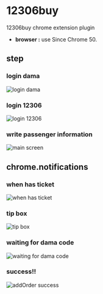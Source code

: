 # 12306buy
12306buy chrome extension plugin
* **browser :** use Since Chrome 50.

## step

### login dama
![login dama](https://github.com/ouqinglai/12306buy/blob/master/screenshot/dama.png)

### login 12306
![login 12306](https://github.com/ouqinglai/12306buy/blob/master/screenshot/login.png)

### write passenger information
![main screen](https://github.com/ouqinglai/12306buy/blob/master/screenshot/main.png)

## chrome.notifications

### when has ticket
![when has ticket](https://github.com/ouqinglai/12306buy/blob/master/screenshot/hasTicket.png)

### tip box
![tip box](https://github.com/ouqinglai/12306buy/blob/master/screenshot/tip.png)

### waiting for dama code
![waiting for dama code](https://github.com/ouqinglai/12306buy/blob/master/screenshot/waitCode.png)

### success!!
![addOrder success](https://github.com/ouqinglai/12306buy/blob/master/screenshot/success.png)